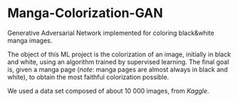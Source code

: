 # Manga-Colorization-GAN
Generative Adversarial Network implemented for coloring black&amp;white manga images.

The object of this ML project is the colorization of an image, initially in black and white, using an algorithm trained by supervised learning. The final goal is, given a manga page (*note*: manga pages are almost always in black and white), to obtain the most faithful colorization possible.

We used a data set composed of about 10 000 images, from *Kaggle*.
